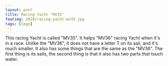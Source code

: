 ```yaml
---
layout: post
title: Racing Yacht "MV35"
featimg: 2020/racing-yacht-mv35.jpg
tags: [lego]
---
```


This racing Yacht is called "MV35". It helps "MV36" racing Yacht when it's in
a race. Unlike the "MV36", it does not have a letter T on its sail, and it's
much smaller. It also has some things that are the same as the "MV36". The first
thing is its sails, the second thing is that it also has two parts that touch
water.
